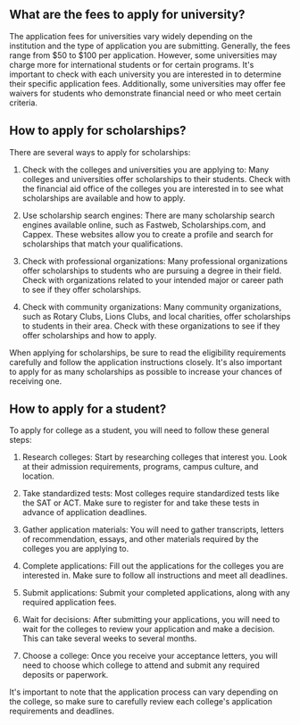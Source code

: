 ## What are the fees to apply for university?
The application fees for universities vary widely depending on the institution and the type of application you are submitting. Generally, the fees range from $50 to $100 per application. However, some universities may charge more for international students or for certain programs. It's important to check with each university you are interested in to determine their specific application fees. Additionally, some universities may offer fee waivers for students who demonstrate financial need or who meet certain criteria.
## How to apply for scholarships?
There are several ways to apply for scholarships:

1. Check with the colleges and universities you are applying to: Many colleges and universities offer scholarships to their students. Check with the financial aid office of the colleges you are interested in to see what scholarships are available and how to apply.

2. Use scholarship search engines: There are many scholarship search engines available online, such as Fastweb, Scholarships.com, and Cappex. These websites allow you to create a profile and search for scholarships that match your qualifications.

3. Check with professional organizations: Many professional organizations offer scholarships to students who are pursuing a degree in their field. Check with organizations related to your intended major or career path to see if they offer scholarships.

4. Check with community organizations: Many community organizations, such as Rotary Clubs, Lions Clubs, and local charities, offer scholarships to students in their area. Check with these organizations to see if they offer scholarships and how to apply.

When applying for scholarships, be sure to read the eligibility requirements carefully and follow the application instructions closely. It's also important to apply for as many scholarships as possible to increase your chances of receiving one.
## How to apply for a student?
To apply for college as a student, you will need to follow these general steps:

1. Research colleges: Start by researching colleges that interest you. Look at their admission requirements, programs, campus culture, and location.

2. Take standardized tests: Most colleges require standardized tests like the SAT or ACT. Make sure to register for and take these tests in advance of application deadlines.

3. Gather application materials: You will need to gather transcripts, letters of recommendation, essays, and other materials required by the colleges you are applying to.

4. Complete applications: Fill out the applications for the colleges you are interested in. Make sure to follow all instructions and meet all deadlines.

5. Submit applications: Submit your completed applications, along with any required application fees.

6. Wait for decisions: After submitting your applications, you will need to wait for the colleges to review your application and make a decision. This can take several weeks to several months.

7. Choose a college: Once you receive your acceptance letters, you will need to choose which college to attend and submit any required deposits or paperwork.

It's important to note that the application process can vary depending on the college, so make sure to carefully review each college's application requirements and deadlines.
